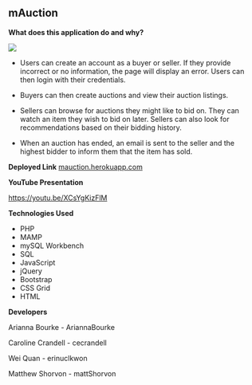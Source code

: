 ## mAuction

**What does this application do and why?**

![](images/mAuction.gif)

* Users can create an account as a buyer or seller. If they provide incorrect or no information, the page will display an error. Users can then login with their credentials.

* Buyers can then create auctions and view their auction listings.

* Sellers can browse for auctions they might like to bid on. They can watch an item they wish to bid on later. Sellers can also look for recommendations based on their bidding history.

* When an auction has ended, an email is sent to the seller and the highest bidder to inform them that the item has sold.

**Deployed Link**
<a href="mauction.herokuapp.com" target="_blank">mauction.herokuapp.com</a>

**YouTube Presentation**

<a href="https://youtu.be/XCsYgKizFlM" target="_blank">https://youtu.be/XCsYgKizFlM</a>

**Technologies Used**

- PHP
- MAMP
- mySQL Workbench
- SQL
- JavaScript
- jQuery
- Bootstrap
- CSS Grid
- HTML

**Developers**

Arianna Bourke - AriannaBourke

Caroline Crandell - cecrandell

Wei Quan - erinuclkwon

Matthew Shorvon - mattShorvon
